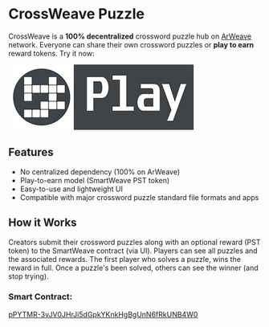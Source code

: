 # CrossWeave Puzzle

CrossWeave is a **100% decentralized** crossword puzzle hub on
[ArWeave](https://arweave.org) network. Everyone can share their own crossword
puzzles or **play to earn** reward tokens. Try it now:

[![Play CrossWeave now](Play_CrossWeave.jpg)](https://arweave.net)

## Features
* No centralized dependency (100% on ArWeave)
* Play-to-earn model (SmartWeave PST token)
* Easy-to-use and lightweight UI
* Compatible with major crossword puzzle standard file formats and apps

## How it Works
Creators submit their crossword puzzles along with an optional reward (PST token)
to the SmartWeave contract (via UI). Players can see all puzzles and the
associated rewards. The first player who solves a puzzle, wins the reward in
full. Once a puzzle's been solved, others can see the winner (and stop trying).

### Smart Contract:
[pPYTMR-3vJV0JHrJi5dGpkYKnkHgBgUnN6fRkUNB4W0](https://sonar.redstone.tools/?#/app/contract/pPYTMR-3vJV0JHrJi5dGpkYKnkHgBgUnN6fRkUNB4W0)

